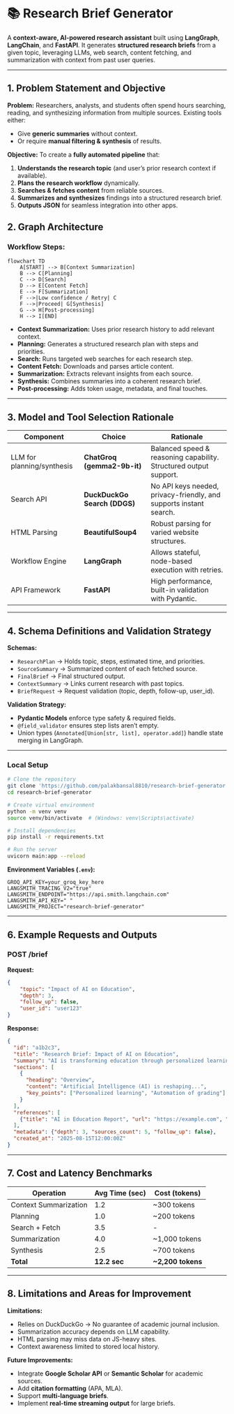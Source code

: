 # 📚 Research Brief Generator

A **context-aware, AI-powered research assistant** built using **LangGraph**, **LangChain**, and **FastAPI**.
It generates **structured research briefs** from a given topic, leveraging LLMs, web search, content fetching, and summarization with context from past user queries.

---

## **1. Problem Statement and Objective**

**Problem:**
Researchers, analysts, and students often spend hours searching, reading, and synthesizing information from multiple sources.
Existing tools either:

* Give **generic summaries** without context.
* Or require **manual filtering & synthesis** of results.

**Objective:**
To create a **fully automated pipeline** that:

1. **Understands the research topic** (and user’s prior research context if available).
2. **Plans the research workflow** dynamically.
3. **Searches & fetches content** from reliable sources.
4. **Summarizes and synthesizes** findings into a structured research brief.
5. **Outputs JSON** for seamless integration into other apps.

## **2. Graph Architecture**

### **Workflow Steps:**

```mermaid
flowchart TD
    A[START] --> B[Context Summarization]
    B --> C[Planning]
    C --> D[Search]
    D --> E[Content Fetch]
    E --> F[Summarization]
    F -->|Low confidence / Retry| C
    F -->|Proceed| G[Synthesis]
    G --> H[Post-processing]
    H --> I[END]
```

* **Context Summarization:** Uses prior research history to add relevant context.
* **Planning:** Generates a structured research plan with steps and priorities.
* **Search:** Runs targeted web searches for each research step.
* **Content Fetch:** Downloads and parses article content.
* **Summarization:** Extracts relevant insights from each source.
* **Synthesis:** Combines summaries into a coherent research brief.
* **Post-processing:** Adds token usage, metadata, and final touches.

---

## **3. Model and Tool Selection Rationale**

| Component                  | Choice                       | Rationale                                                          |
| -------------------------- | ---------------------------- | ------------------------------------------------------------------ |
| LLM for planning/synthesis | **ChatGroq (gemma2-9b-it)**  | Balanced speed & reasoning capability. Structured output support.  |
| Search API                 | **DuckDuckGo Search (DDGS)** | No API keys needed, privacy-friendly, and supports instant search. |
| HTML Parsing               | **BeautifulSoup4**           | Robust parsing for varied website structures.                      |
| Workflow Engine            | **LangGraph**                | Allows stateful, node-based execution with retries.                |
| API Framework              | **FastAPI**                  | High performance, built-in validation with Pydantic.               |

---

## **4. Schema Definitions and Validation Strategy**

**Schemas:**

* `ResearchPlan` → Holds topic, steps, estimated time, and priorities.
* `SourceSummary` → Summarized content of each fetched source.
* `FinalBrief` → Final structured output.
* `ContextSummary` → Links current research with past topics.
* `BriefRequest` → Request validation (topic, depth, follow-up, user\_id).

**Validation Strategy:**

* **Pydantic Models** enforce type safety & required fields.
* `@field_validator` ensures step lists aren’t empty.
* Union types (`Annotated[Union[str, list], operator.add]`) handle state merging in LangGraph.

---

### **Local Setup**

```bash
# Clone the repository
git clone 'https://github.com/palakbansal8810/research-brief-generator.git'
cd research-brief-generator

# Create virtual environment
python -m venv venv
source venv/bin/activate  # (Windows: venv\Scripts\activate)

# Install dependencies
pip install -r requirements.txt

# Run the server
uvicorn main:app --reload
```

**Environment Variables (`.env`):**

```
GROQ_API_KEY=your_groq_key_here
LANGSMITH_TRACING_V2="true"
LANGSMITH_ENDPOINT="https://api.smith.langchain.com"
LANGSMITH_API_KEY=" "
LANGSMITH_PROJECT="research-brief-generator"

```

---

## **6. Example Requests and Outputs**

### **POST /brief**

**Request:**

```json
{
    "topic": "Impact of AI on Education",
    "depth": 3,
    "follow_up": false,
    "user_id": "user123"
}
```

**Response:**

```json
{
  "id": "a1b2c3",
  "title": "Research Brief: Impact of AI on Education",
  "summary": "AI is transforming education through personalized learning...",
  "sections": [
    {
      "heading": "Overview",
      "content": "Artificial Intelligence (AI) is reshaping...",
      "key_points": ["Personalized learning", "Automation of grading"]
    }
  ],
  "references": [
    {"title": "AI in Education Report", "url": "https://example.com", "relevance_score": 0.85}
  ],
  "metadata": {"depth": 3, "sources_count": 5, "follow_up": false},
  "created_at": "2025-08-15T12:00:00Z"
}
```

---

## **7. Cost and Latency Benchmarks**

| Operation             | Avg Time (sec) | Cost (tokens)      |
| --------------------- | -------------- | ------------------ |
| Context Summarization | 1.2            | \~300 tokens       |
| Planning              | 1.0            | \~200 tokens       |
| Search + Fetch        | 3.5            | -                  |
| Summarization         | 4.0            | \~1,000 tokens     |
| Synthesis             | 2.5            | \~700 tokens       |
| **Total**             | **12.2 sec**   | **\~2,200 tokens** |


---

## **8. Limitations and Areas for Improvement**

**Limitations:**

* Relies on DuckDuckGo → No guarantee of academic journal inclusion.
* Summarization accuracy depends on LLM capability.
* HTML parsing may miss data on JS-heavy sites.
* Context awareness limited to stored local history.

**Future Improvements:**

* Integrate **Google Scholar API** or **Semantic Scholar** for academic sources.
* Add **citation formatting** (APA, MLA).
* Support **multi-language briefs**.
* Implement **real-time streaming output** for large briefs.

